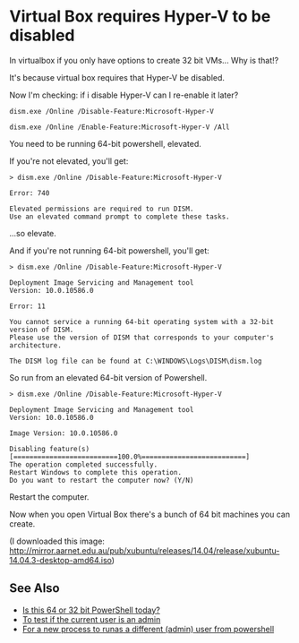 ﻿# Virtual Box requires Hyper-V to be disabled

In virtualbox if you only have options to create 32 bit VMs... Why is that!?

It's because virtual box requires that Hyper-V be disabled.

Now I'm checking: if i disable Hyper-V can I re-enable it later?

    dism.exe /Online /Disable-Feature:Microsoft-Hyper-V

    dism.exe /Online /Enable-Feature:Microsoft-Hyper-V /All

You need to be running 64-bit powershell, elevated.

If you're not elevated, you'll get:

    > dism.exe /Online /Disable-Feature:Microsoft-Hyper-V

    Error: 740

    Elevated permissions are required to run DISM.
    Use an elevated command prompt to complete these tasks.

...so elevate.

And if you're not running 64-bit powershell, you'll get:

    > dism.exe /Online /Disable-Feature:Microsoft-Hyper-V

    Deployment Image Servicing and Management tool
    Version: 10.0.10586.0

    Error: 11

    You cannot service a running 64-bit operating system with a 32-bit version of DISM.
    Please use the version of DISM that corresponds to your computer's architecture.

    The DISM log file can be found at C:\WINDOWS\Logs\DISM\dism.log

So run from an elevated 64-bit version of Powershell.

    > dism.exe /Online /Disable-Feature:Microsoft-Hyper-V

    Deployment Image Servicing and Management tool
    Version: 10.0.10586.0

    Image Version: 10.0.10586.0

    Disabling feature(s)
    [==========================100.0%==========================]
    The operation completed successfully.
    Restart Windows to complete this operation.
    Do you want to restart the computer now? (Y/N)

Restart the computer.

Now when you open Virtual Box there's a bunch of 64 bit machines you can create.

(I downloaded this image: http://mirror.aarnet.edu.au/pub/xubuntu/releases/14.04/release/xubuntu-14.04.3-desktop-amd64.iso)

## See Also

 * [Is this 64 or 32 bit PowerShell today?](../powershell/is_this_64_or_32_bit_powershell_today.md)
 * [To test if the current user is an admin](../powershell/is_current_user_admin.md)
 * [For a new process to runas a different (admin) user from powershell](../powershell/runas.md)